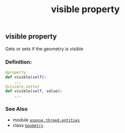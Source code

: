 ﻿---
title: visible property
second_title: Aspose.3D for Python via .NET API References
description: 
type: docs
weight: 250
url: /python-net/aspose.threed.entities/geometry/visible/
is_root: false
---

## visible property


Gets or sets if the geometry is visible
### Definition:
```python
@property
def visible(self):
    ...
@visible.setter
def visible(self, value):
    ...
```

### See Also
* module [`aspose.threed.entities`](../../)
* class [`Geometry`](/3d/python-net/aspose.threed.entities/geometry)
